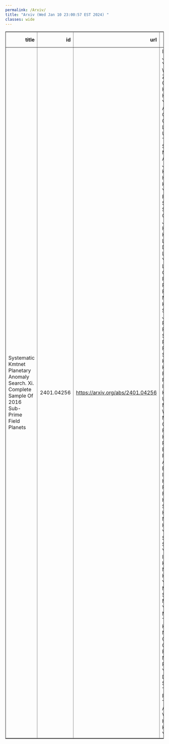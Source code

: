 ```yaml
---
permalink: /Arxiv/
title: "Arxiv (Wed Jan 10 23:00:57 EST 2024) "
classes: wide
---
```

<table border="1" class="dataframe">
  <thead>
    <tr style="text-align: right;">
      <th>title</th>
      <th>id</th>
      <th>url</th>
      <th>authors</th>
      <th>Local Authors</th>
    </tr>
  </thead>
  <tbody>
    <tr>
      <td>Systematic Kmtnet Planetary Anomaly Search. Xi. Complete Sample Of 2016   Sub-Prime Field Planets</td>
      <td>2401.04256</td>
      <td><a href="https://arxiv.org/abs/2401.04256" target="_blank">https://arxiv.org/abs/2401.04256</a></td>
      <td>In-Gu Shin, Jennifer C. Yee, Weicheng Zang, Cheongho Han, Hongjing Yang, Andrew Gould, Chung-Uk Lee, Andrzej Udalski, Takahiro Sumi, Michael D. Albrow, Sun-Ju Chung, Kyu-Ha Hwang, Youn Kil Jung, Yoon-Hyun Ryu, Yossi Shvartzvald, Sang-Mok Cha, Dong-Jin Kim, Hyoun-Woo Kim, Seung-Lee Kim, Dong-Joo Lee, Yongseok Lee, Byeong-Gon Park, Richard W. Pogge, Przemek Mróz, Michał K. Szymański, Jan Skowron, Radosław Poleski, Igor Soszyński, Paweł Pietrukowicz, Szymon Kozłowski, Krzysztof A. Rybicki, Patryk Iwanek, Krzysztof Ulaczyk, Marcin Wrona, Mariusz Gromadzki, Fumio Abe, Ken Bando, Richard Barry, David P. Bennett, Aparna Bhattacharya, Ian A. Bond, Hirosane Fujii, Akihiko Fukui, Ryusei Hamada, Shunya Hamada, Naoto Hamasaki, Yuki Hirao, Stela Ishitani Silva, Yoshitaka Itow, Rintaro Kirikawa, Naoki Koshimoto, Yutaka Matsubara, Shota Miyazaki, Yasushi Muraki, Tutumi Nagai, Kansuke Nunota, Greg Olmschenk, Clément Ranc, Nicholas J. Rattenbury, Yuki Satoh, Daisuke Suzuki, Mio Tomoyoshi, Paul . J. Tristram, Aikaterini Vandorou, Hibiki Yama, Kansuke Yamashita</td>
      <td>Andrew Gould, Richard Pogge</td>
    </tr>
  </tbody>
</table>